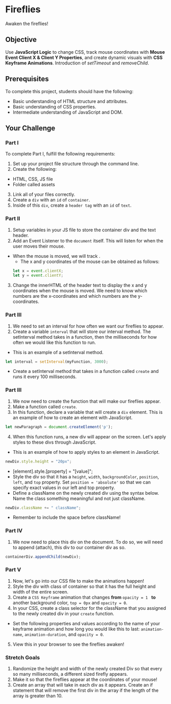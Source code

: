 # Fireflies

Awaken the fireflies!

## Objective
Use **JavaScript Logic** to change CSS, track mouse coordinates with **Mouse Event Client X & Client Y Properties**, and create dynamic visuals with **CSS Keyframe Animations**. Introduction of *setTimeout* and *removeChild*.

## Prerequisites
To complete this project, students should have the following:
* Basic understanding of HTML structure and attributes.
* Basic understanding of CSS properties.
* Intermediate understanding of JavaScript and DOM.

## Your Challenge

### Part I
To complete Part I, fulfill the following requirements:
1. Set up your project file structure through the command line.
2. Create the following:
* HTML, CSS, JS file
* Folder called assets
3. Link all of your files correctly.
4. Create a ```div``` with an ```id``` of ```container```.
5. Inside of this ```div```, create a ```header tag``` with an ```id``` of ```text```.

### Part II
1. Setup variables in your JS file to store the container div and the text header.
2. Add an Event Listener to the ```document``` itself. This will listen for when the user moves their mouse.
  * When the mouse is moved, we will track .
    * The x and y coordinates of the mouse can be obtained as follows:
    ```javascript
    let x = event.clientX;
    let y = event.clientY;
    ```
3. Change the innerHTML of the header text to display the x and y coordinates when the mouse is moved. We need to know which numbers are the x-coordinates and which numbers are the y-coordinates.

### Part III
1. We need to set an interval for how often we want our fireflies to appear.
2. Create a variable ```interval``` that will store our interval method. The setInterval method takes in a function, then the milliseconds for how often we would like this function to run.
  * This is an example of a setInterval method.
  ```javascript
  let interval = setInterval(myFunction, 3000);
  ```
  * Create a setInterval method that takes in a function called ```create``` and runs it every 100 milliseconds.

### Part III
1. We now need to create the function that will make our fireflies appear.
2. Make a function called ```create```.
3. In this function, declare a variable that will create a ```div``` element. This is an example of how to create an element with JavaScript.
```javascript
let newParagraph = document.createElement('p');
```
4. When this function runs, a new div will appear on the screen. Let's apply styles to these divs through JavaScript.
* This is an example of how to apply styles to an element in JavaScript.
``` javascript
newDiv.style.height = "20px";
```
  * [element].style.[property] = "[value]";
  * Style the div so that it has a ```height```, ```width```, ```backgroundColor```, ```position```, ```left```, and ```top``` property. Set ```position = 'absolute'``` so that we can specify exact values in our left and top property.
  * Define a className on the newly created div using the syntax below. Name the class something meaningful and not just className.
  ```javascript
  newDiv.className += " className";
  ```
  * Remember to include the space before className!

### Part IV
1. We now need to place this div on the document. To do so, we will need to append (attach), this div to our container div as so.
```javascript
containerDiv.appendChild(newDiv);
```

### Part V
1. Now, let's go into our CSS file to make the animations happen!
2. Style the div with class of container so that it has the full height and width of the entire screen.
3. Create a ```CSS Keyframe``` animation that changes **from** ```opacity = 1 ``` **to** another background color, ```top = 0px``` and ```opacity = 0```.
4. In your CSS, create a class selector for the className that you assigned to the newly created div in your ```create``` function.
  * Set the following properties and values according to the name of your keyframe animation and how long you would like this to last: ```animation-name```, ```animation-duration```, and ```opacity = 0```.
5. View this in your browser to see the fireflies awaken!

### Stretch Goals
1. Randomize the height and width of the newly created Div so that every so many milliseconds, a different sized firefly appears.
2. Make it so that the fireflies appear at the coordinates of your mouse!
3. Create an array that will take in each div as it appears. Create an if statement that will remove the first div in the array if the length of the array is greater than 10.  
